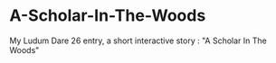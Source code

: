 A-Scholar-In-The-Woods
======================

My Ludum Dare 26 entry, a short interactive story : "A Scholar In The Woods"

